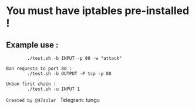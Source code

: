 # You must have iptables pre-installed !

## Example use :

```Ban request "attack" on port 80 :
        ./test.sh -b INPUT -p 80 -w "attack"

Ban requests to port 80 :
        ./test.sh -b OUTPUT -P tcp -p 80
        
Unban first chain :
        ./test.sh -u INPUT 1
```

```Created by @47solar ```
Telegram: <url href="https://t.me/tungueoffensive">tungu</a>
